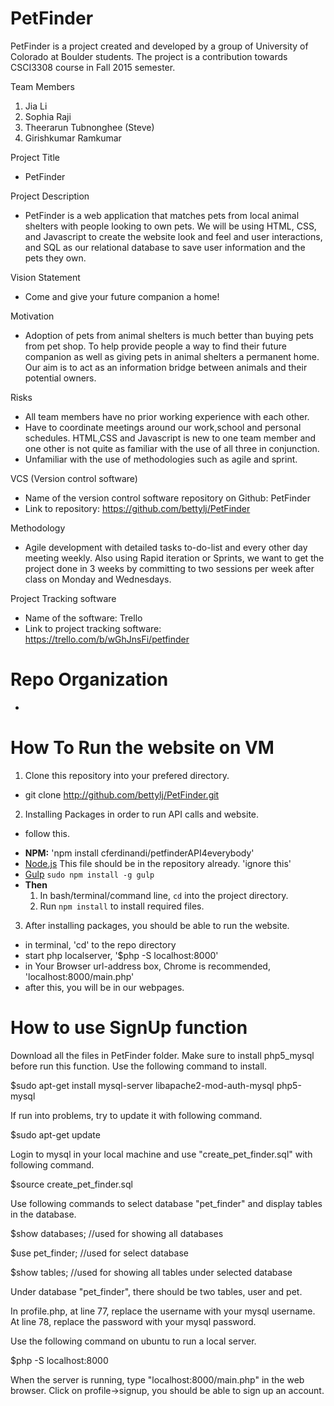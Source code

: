 # PetFinder
PetFinder is a project created and developed by a group of University of Colorado at Boulder students. The project is a contribution towards CSCI3308 course in Fall 2015 semester. 

Team Members
  1. Jia Li 
  2. Sophia Raji
  3. Theerarun Tubnonghee (Steve)
  4. Girishkumar Ramkumar

Project Title
 - PetFinder

Project Description 
 - PetFinder is a web application that matches pets from local animal shelters with people looking to own pets. We will be using HTML, CSS, and Javascript to create the website look and feel and user interactions, and SQL as our relational database to save user information and the pets they own. 

Vision Statement
 - Come and give your future companion a home!

Motivation
 - Adoption of pets from animal shelters is much better than buying pets from pet shop. To help provide people a way to find their future companion as well as giving pets in animal shelters a permanent home. Our aim is to act as an information bridge between animals and their potential owners.

Risks
 - All team members have no prior working experience with each other.
 - Have to coordinate meetings around our work,school and personal schedules.
   HTML,CSS and Javascript is new to one team member and one other is not quite as familiar with the use of all three in        conjunction.
 - Unfamiliar with the use of methodologies such as agile and sprint.

VCS (Version control software)
 - Name of the version control software repository on Github: PetFinder
 - Link to repository: https://github.com/bettylj/PetFinder

Methodology
 - Agile development with detailed tasks to-do-list and every other day meeting weekly. Also using Rapid iteration or Sprints, we want to get the project done in 3 weeks by committing to two sessions per week after class on Monday and Wednesdays.

Project Tracking software
 - Name of the software: Trello
 - Link to project tracking software: https://trello.com/b/wGhJnsFi/petfinder

# Repo Organization
 - 
 
# How To Run the website on VM
 1. Clone this repository into your prefered directory.
  * git clone http://github.com/bettylj/PetFinder.git

 2. Installing Packages in order to run API calls and website.
 - follow this.
  * **NPM:** 'npm install cferdinandi/petfinderAPI4everybody'
  * [Node.js](http://nodejs.org) This file should be in the repository already. 'ignore this'
  * [Gulp](http://gulpjs.com) `sudo npm install -g gulp`
  * **Then**
	1. In bash/terminal/command line, `cd` into the project directory.
	2. Run `npm install` to install required files.
 3. After installing packages, you should be able to run the website.
  * in terminal, 'cd' to the repo directory
  * start php localserver, '$php -S localhost:8000'
  * in Your Browser url-address box, Chrome is recommended, 'localhost:8000/main.php'
  * after this, you will be in our webpages.

# How to use SignUp function

Download all the files in PetFinder folder. 
Make sure to install php5_mysql before run this function. Use the following command to install.

$sudo apt-get install mysql-server libapache2-mod-auth-mysql php5-mysql

If run into problems, try to update it with following command.

$sudo apt-get update 

Login to mysql in your local machine and use "create_pet_finder.sql" with following command.

$source create_pet_finder.sql

Use following commands to select database "pet_finder" and display tables in the database.

$show databases; //used for showing all databases

$use pet_finder; //used for select database

$show tables; //used for showing all tables under selected database

Under database "pet_finder", there should be two tables, user and pet.

In profile.php, at line 77, replace the username with your mysql username. At line 78, replace the password with your mysql password.

Use the following command on ubuntu to run a local server.

$php -S localhost:8000

When the server is running, type "localhost:8000/main.php" in the web browser. Click on profile->signup, you should be able to sign up an account.


